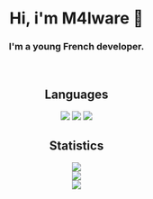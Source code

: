 <h1 align="center" id="heading">Hi, i'm M4lware 👋</h1>

<h3 align="center">
  I'm a young French developer.
</h3><br>

<h2 align="center" id="languages">Languages</h2>
<p align="center">
  <a href="https://en.wikipedia.org/wiki/C_Sharp_(programming_language)"><img src="https://img.shields.io/badge/C Sharp-151515.svg?style=for-the-badge&logo=c sharp&logoColor=9f9f9f"></a>
  <a href="https://en.wikipedia.org/wiki/Batch_file/"><img src="https://img.shields.io/badge/Batch-151515.svg?style=for-the-badge&logo=Windows Terminal&logoColor=9f9f9f"></a>
  <a href="https://www.python.org/"><img src="https://img.shields.io/badge/Python-151515.svg?style=for-the-badge&logo=Python&logoColor=9f9f9f"></a>
</a>

<h2 align="center" id="stats">Statistics</h2>
<p align="center">
  <a href="https://github.com/M4lware-01"><img src="https://github-readme-stats.vercel.app/api?username=M4lware-01&show_icons=true&title_color=fff&icon_color=9f9f9f&text_color=9f9f9f&bg_color=151515"></a><br>
  <a href="https://github.com/M4lware-01"><img href="https://github.com/M4lware-01" src="https://github-readme-stats.vercel.app/api/top-langs/?username=dazd-pkz&title_color=9f9f9f&text_color=9f9f9f&bg_color=151515&layout=compact"></a><br>
  <a href="https://github.com/M4lware-01"><img href="https://github.com/M4lware-01" src="https://komarev.com/ghpvc/?username=dazd-pkz&color=151515&style=for-the-badge"></a>
</p>
